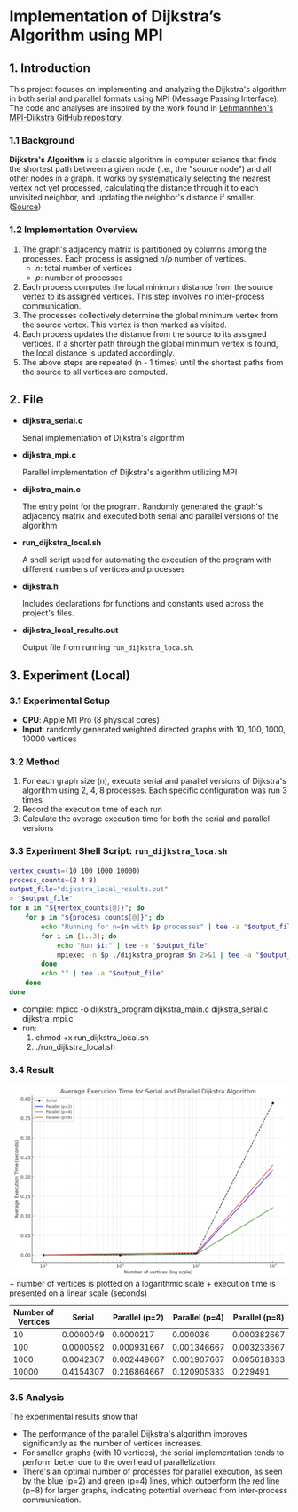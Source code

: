 # Implementation of Dijkstra’s Algorithm using MPI

## 1. Introduction

This project focuses on implementing and analyzing the Dijkstra's algorithm in both serial and parallel formats using MPI (Message Passing Interface). The code and analyses are inspired by the work found in [Lehmannhen's MPI-Dijkstra GitHub repository](https://github.com/Lehmannhen/MPI-Dijkstra/tree/master).

### 1.1 Background

**Dijkstra's Algorithm** is a classic algorithm in computer science that finds the shortest path between a given node (i.e., the "source node") and all other nodes in a graph. It works by systematically selecting the nearest vertex not yet processed, calculating the distance through it to each unvisited neighbor, and updating the neighbor's distance if smaller. ([Source](https://www.freecodecamp.org/news/dijkstras-shortest-path-algorithm-visual-introduction/#:~:text=Dijkstra%27s%20Algorithm%20finds%20the%20shortest,node%20and%20all%20other%20nodes.))

### 1.2 Implementation Overview

1. The graph's adjacency matrix is partitioned by columns among the processes. Each process is assigned $n/p$ number of vertices.
   + $n$: total number of vertices
   + $p$: number of processes
2. Each process computes the local minimum distance from the source vertex to its assigned vertices. This step involves no inter-process communication.
3. The processes collectively determine the global minimum vertex from the source vertex. This vertex is then marked as visited.
4. Each process updates the distance from the source to its assigned vertices. If a shorter path through the global minimum vertex is found, the local distance is updated accordingly.
5. The above steps are repeated (n - 1 times) until the shortest paths from the source to all vertices are computed.

## 2. File
* **dijkstra_serial.c**

  Serial implementation of Dijkstra's algorithm

* **dijkstra_mpi.c**

  Parallel implementation of Dijkstra's algorithm utilizing MPI

* **dijkstra_main.c**

  The entry point for the program. Randomly generated the graph's adjacency matrix and executed both serial and parallel versions of the algorithm
  
* **run_dijkstra_local.sh**

  A shell script used for automating the execution of the program with different numbers of vertices and processes

* **dijkstra.h**

  Includes declarations for functions and constants used across the project's files.

* **dijkstra_local_results.out**

  Output file from running `run_dijkstra_loca.sh`.

## 3. Experiment (Local)

### 3.1 Experimental Setup

* **CPU**: Apple M1 Pro (8 physical cores)
* **Input**: randomly generated weighted directed graphs with 10, 100, 1000, 10000 vertices

### 3.2 Method

1. For each graph size (n), execute serial and parallel versions of Dijkstra's algorithm using 2, 4, 8 processes. Each specific configuration was run 3 times
2. Record the execution time of each run
3. Calculate the average execution time for both the serial and parallel versions 

### 3.3 Experiment Shell Script: `run_dijkstra_loca.sh`

```bash
vertex_counts=(10 100 1000 10000)
process_counts=(2 4 8)
output_file="dijkstra_local_results.out"
> "$output_file"
for n in "${vertex_counts[@]}"; do
    for p in "${process_counts[@]}"; do
        echo "Running for n=$n with $p processes" | tee -a "$output_file"
        for i in {1..3}; do
            echo "Run $i:" | tee -a "$output_file"
            mpiexec -n $p ./dijkstra_program $n 2>&1 | tee -a "$output_file"
        done
        echo "" | tee -a "$output_file"
    done
done
```
+ compile: mpicc -o dijkstra_program dijkstra_main.c dijkstra_serial.c dijkstra_mpi.c
+ run: 
    1. chmod +x run_dijkstra_local.sh
    2. ./run_dijkstra_local.sh

### 3.4 Result

<img src="imgs/local_result_graph.png" style="zoom:80%;" />
+ number of vertices is plotted on a logarithmic scale
+ execution time is presented on a linear scale (seconds)

| Number of Vertices |     Serial     | Parallel (p=2) | Parallel (p=4) | Parallel (p=8) |
|--------------------|----------------|----------------|----------------|----------------|
|                  10|       0.0000049|       0.0000217|        0.000036|     0.000382667|
|                 100|       0.0000592|     0.000931667|     0.001346667|     0.003233667|
|                1000|       0.0042307|     0.002449667|     0.001907667|     0.005618333|
|               10000|       0.4154307|     0.216864667|     0.120905333|        0.229491|

### 3.5 Analysis

The experimental results show that
+ The performance of the parallel Dijkstra's algorithm improves significantly as the number of vertices increases.
+ For smaller graphs (with 10 vertices), the serial implementation tends to perform better due to the overhead of parallelization.
+ There's an optimal number of processes for parallel execution, as seen by the blue (p=2) and green (p=4) lines, which outperform the red line (p=8) for larger graphs, indicating potential overhead from inter-process communication.
